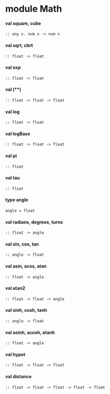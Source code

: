 # module Math
<a name="square"></a>
<a name="cube"></a>
#### val square, cube
```
:: any x. num x -> num x
```
<a name="sqrt"></a>
<a name="cbrt"></a>
#### val sqrt, cbrt
```
:: float -> float
```
<a name="exp"></a>
#### val exp
```
:: float -> float
```
<a name="(**)"></a>
#### val (**)
```
:: float -> float -> float
```
<a name="log"></a>
#### val log
```
:: float -> float
```
<a name="logBase"></a>
#### val logBase
```
:: float -> float -> float
```
<a name="pi"></a>
#### val pi
```
:: float
```
<a name="tau"></a>
#### val tau
```
:: float
```
<a name="type-angle"></a>
#### type angle
```
angle = float
```
<a name="radians"></a>
<a name="degrees"></a>
<a name="turns"></a>
#### val radians, degrees, turns
```
:: float -> angle
```
<a name="sin"></a>
<a name="cos"></a>
<a name="tan"></a>
#### val sin, cos, tan
```
:: angle -> float
```
<a name="asin"></a>
<a name="acos"></a>
<a name="atan"></a>
#### val asin, acos, atan
```
:: float -> angle
```
<a name="atan2"></a>
#### val atan2
```
:: float -> float -> angle
```
<a name="sinh"></a>
<a name="cosh"></a>
<a name="tanh"></a>
#### val sinh, cosh, tanh
```
:: angle -> float
```
<a name="asinh"></a>
<a name="acosh"></a>
<a name="atanh"></a>
#### val asinh, acosh, atanh
```
:: float -> angle
```
<a name="hypot"></a>
#### val hypot
```
:: float -> float -> float
```
<a name="distance"></a>
#### val distance
```
:: float -> float -> float -> float -> float
```
